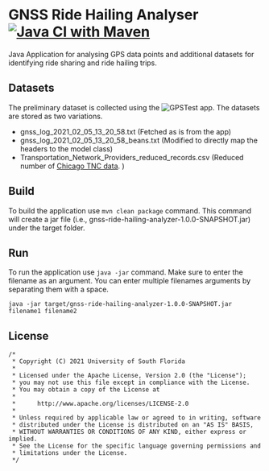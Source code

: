 # GNSS Ride Hailing Analyser [![Java CI with Maven](https://github.com/CUTR-at-USF/gnss-ride-hailing-analyzer/actions/workflows/maven.yml/badge.svg)](https://github.com/CUTR-at-USF/gnss-ride-hailing-analyzer/actions/workflows/maven.yml)

Java Application for analysing GPS data points and additional datasets for identifying ride sharing and ride hailing trips. 

## Datasets

The preliminary dataset is collected using the ![GPSTest](https://github.com/barbeau/gpstest) app. The datasets are stored 
as two variations. 
* gnss_log_2021_02_05_13_20_58.txt (Fetched as is from the app)
* gnss_log_2021_02_05_13_20_58_beans.txt (Modified to directly map the headers to the model class)
* Transportation_Network_Providers_reduced_records.csv (Reduced number of [Chicago TNC data](https://data.cityofchicago.org/Transportation/Transportation-Network-Providers-Trips/m6dm-c72p/data). )

## Build
To build the application use `mvn clean package` command. This command will create a jar file (i.e., gnss-ride-hailing-analyzer-1.0.0-SNAPSHOT.jar) 
under the target folder.

## Run
To run the application use `java -jar` command. Make sure to enter the filename as an argument. You can enter multiple 
filenames arguments by separating them with a space. 
```
java -jar target/gnss-ride-hailing-analyzer-1.0.0-SNAPSHOT.jar filename1 filename2
```

## License
```
/*
 * Copyright (C) 2021 University of South Florida
 *
 * Licensed under the Apache License, Version 2.0 (the "License");
 * you may not use this file except in compliance with the License.
 * You may obtain a copy of the License at
 *
 *      http://www.apache.org/licenses/LICENSE-2.0
 *
 * Unless required by applicable law or agreed to in writing, software
 * distributed under the License is distributed on an "AS IS" BASIS,
 * WITHOUT WARRANTIES OR CONDITIONS OF ANY KIND, either express or implied.
 * See the License for the specific language governing permissions and
 * limitations under the License.
 */
```